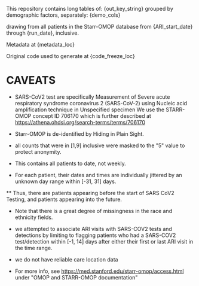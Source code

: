 
This repository contains long tables of: {out_key_string} grouped by demographic factors, separately: {demo_cols}

drawing from all patients in the Starr-OMOP database from {ARI_start_date} through {run_date}, inclusive.

Metadata at {metadata_loc}

Original code used to generate at {code_freeze_loc}

# CAVEATS

* SARS-CoV2 test are specifically Measurement of Severe acute respiratory syndrome coronavirus 2 (SARS-CoV-2) using Nucleic acid amplification technique in Unspecified specimen We use the STARR-OMOP concept ID 706170 which is further described at https://athena.ohdsi.org/search-terms/terms/706170
* Starr-OMOP is de-identified by Hiding in Plain Sight.

* all counts that were in [1,9] inclusive were masked to the "5" value to protect anonymity.

* This contains all patients to date, not weekly. 

* For each patient, their dates and times are individually jittered by an unknown day range within [-31, 31] days. 

** Thus, there are patients appearing before the start of SARS CoV2 Testing, and patients appearing into the future.

* Note that there is a great degree of missingness in the race and ethnicity fields.

* we attempted to associate ARI visits with SARS-COV2 tests and detections by limiting to flagging patients who had a SARS-COV2 test/detection within [-1, 14] days after either their first or last ARI visit in the time range.

* we do not have reliable care location data

* For more info, see https://med.stanford.edu/starr-omop/access.html under "OMOP and STARR-OMOP documentation"

